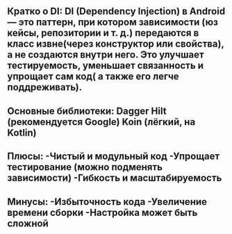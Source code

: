 Кратко о DI:
DI (Dependency Injection) в Android — это паттерн, при котором зависимости (юз кейсы, репозитории и т. д.) передаются в класс извне(через конструктор или свойства), а не создаются внутри него. 
Это улучшает тестируемость, уменьшает связанность и упрощает сам код( а также его легче поддреживать).
-----------
Основные библиотеки:
Dagger Hilt (рекомендуется Google)
Koin (лёгкий, на Kotlin)
---------
Плюсы:
-Чистый и модульный код
-Упрощает тестирование (можно подменять зависимости)
-Гибкость и масштабируемость
----
Минусы:
-Избыточность кода
-Увеличение времени сборки
-Настройка может быть сложной
----

